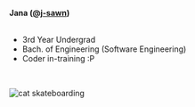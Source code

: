 **Jana ([@j-sawn](https://github.com/j-sawn))**
<br><br>
* 3rd Year Undergrad
* Bach. of Engineering (Software Engineering)
* Coder in-training :P
<br>

![cat skateboarding](https://media.tenor.com/65Gq3PMtcFsAAAAj/get-real-cat.gif)
